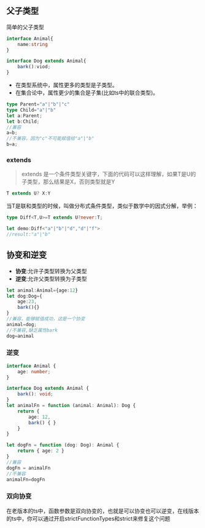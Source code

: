 ## 父子类型
简单的父子类型
```typescript
interface Animal{
    name:string
}

interface Dog extends Animal{
    bark():viod;
}
```
- 在类型系统中，属性更多的类型是子类型。
- 在集合论中，属性更少的集合是子集(比如ts中的联合类型)。
```typescript
type Parent="a"|"b"|"c"
type Child="a"|"b"
let a:Parent;
let b:Child;
//兼容
a=b;
//不兼容，因为"c"不可能赋值给"a"|"b"
b=a;
```

### extends
> extends 是一个条件类型关键字，下面的代码可以这样理解，如果T是U的子类型，那么结果是X，否则类型就是Y
```typescript
T extends U? X:Y
```
当T是联和类型的时候，叫做分布式条件类型，类似于数学中的因式分解，举例：
```typescript
type Diff<T,U>=T extends U?never:T;

let demo:Diff<"a"|"b"|"d","d"|"f">
//result:"a"|"b"
```
## 协变和逆变
- **协变**:允许子类型转换为父类型
- **逆变**:允许父类型转换为子类型

```typescript
let animal:Animal={age:12}
let dog:Dog={
    age:23,
    bark(){}
}
//兼容，能够赋值成功，这是一个协变
animal=dog;
//不兼容,缺乏属性bark
dog=animal
```
### 逆变
```typescript
interface Animal {
	age: number;
}

interface Dog extends Animal {
	bark(): void;
}
let animalFn = function (animal: Animal): Dog {
	return {
		age: 12,
		bark() { }
	}
}

let dogFn = function (dog: Dog): Animal {
	return { age: 2 }
}
//兼容
dogFn = animalFn
//不兼容
animalFn=dogFn
```

### 双向协变
在老版本的ts中，函数参数是双向协变的，也就是可以协变也可以逆变，在线版本的ts中，你可以通过开启strictFunctionTypes和strict来修复这个问题
